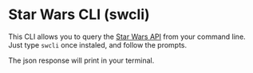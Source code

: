 # Star Wars CLI (swcli)

This CLI allows you to query the [Star Wars API](https://swapi.dev/documentation) from your command line. Just type `swcli` once instaled, and follow the prompts.

The json response will print in your terminal.
